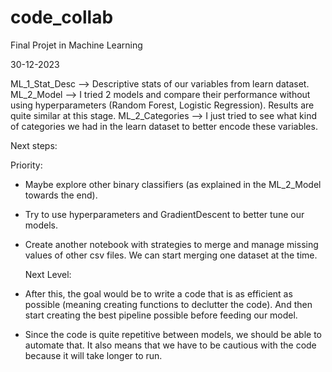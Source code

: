 # code_collab
Final Projet in Machine Learning

30-12-2023

ML_1_Stat_Desc --> Descriptive stats of our variables from learn dataset.
ML_2_Model --> I tried 2 models and compare their performance without using hyperparameters (Random Forest, Logistic Regression). Results are quite similar at this stage.
ML_2_Categories --> I just tried to see what kind of categories we had in the learn dataset to better encode these variables.

Next steps:

  Priority:
- Maybe explore other binary classifiers (as explained in the ML_2_Model towards the end).
- Try to use hyperparameters and GradientDescent to better tune our models.
- Create another notebook with strategies to merge and manage missing values of other csv files.
  We can start merging one dataset at the time.

  Next Level:
- After this, the goal would be to write a code that is as efficient as possible (meaning creating functions to declutter the code). And then start creating the best pipeline possible before feeding our model.
- Since the code is quite repetitive between models, we should be able to automate that. It also means that we have to be cautious with the code because it will take longer to run.

